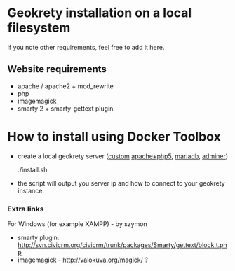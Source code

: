 # Geokrety installation on a local filesystem

If you note other requirements, feel free to add it here.

## Website requirements

* apache / apache2 + mod_rewrite
* php
* imagemagick
* smarty 2 + smarty-gettext plugin

# How to install using Docker Toolbox

* create a local geokrety server ([custom](../Dockerfile) [apache+php5](https://hub.docker.com/_/php/), [mariadb](https://hub.docker.com/_/mariadb/), [adminer](https://hub.docker.com/_/adminer/))

     ./install.sh

* the script will output you server ip and how to connect to your geokrety instance.

### Extra links

For Windows (for example XAMPP) - by szymon
* smarty plugin: http://svn.civicrm.org/civicrm/trunk/packages/Smarty/gettext/block.t.php
* imagemagick - http://valokuva.org/magick/ ?
